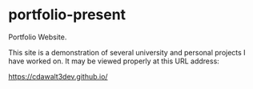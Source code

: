 # portfolio-present
 Portfolio Website.

This site is a demonstration of several university and personal projects I have worked on. It may be viewed properly at this URL address:

https://cdawalt3dev.github.io/

